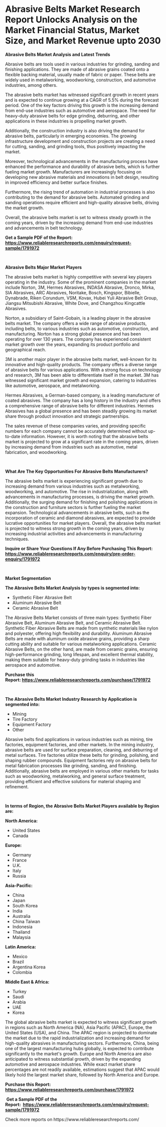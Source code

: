 <p><h1>Abrasive Belts Market Research Report Unlocks Analysis on the Market Financial Status, Market Size, and Market Revenue upto 2030</h1></p><p><strong>Abrasive Belts Market Analysis and Latest Trends</strong></p>
<p><p>Abrasive belts are tools used in various industries for grinding, sanding and finishing applications. They are made of abrasive grains coated onto a flexible backing material, usually made of fabric or paper. These belts are widely used in metalworking, woodworking, construction, and automotive industries, among others.</p><p>The abrasive belts market has witnessed significant growth in recent years and is expected to continue growing at a CAGR of 5.5% during the forecast period. One of the key factors driving this growth is the increasing demand from end-use industries such as automotive and aerospace. The need for heavy-duty abrasive belts for edge grinding, deburring, and other applications in these industries is propelling market growth.</p><p>Additionally, the construction industry is also driving the demand for abrasive belts, particularly in emerging economies. The growing infrastructure development and construction projects are creating a need for cutting, sanding, and grinding tools, thus positively impacting the market.</p><p>Moreover, technological advancements in the manufacturing process have enhanced the performance and durability of abrasive belts, which is further fueling market growth. Manufacturers are increasingly focusing on developing new abrasive materials and innovations in belt design, resulting in improved efficiency and better surface finishes.</p><p>Furthermore, the rising trend of automation in industrial processes is also contributing to the demand for abrasive belts. Automated grinding and sanding operations require efficient and high-quality abrasive belts, driving the market growth.</p><p>Overall, the abrasive belts market is set to witness steady growth in the coming years, driven by the increasing demand from end-use industries and advancements in belt technology.</p></p>
<p><strong>Get a Sample PDF of the Report:&nbsp; <a href="https://www.reliableresearchreports.com/enquiry/request-sample/1791972">https://www.reliableresearchreports.com/enquiry/request-sample/1791972</a></strong></p>
<p>&nbsp;</p>
<p><strong>Abrasive Belts Major Market Players</strong></p>
<p><p>The abrasive belts market is highly competitive with several key players operating in the industry. Some of the prominent companies in the market include Norton, 3M, Hermes Abrasives, INDASA Abrasive, Dronco, Mirka, SIA Abrasives, ARC Abrasives, Noritake, Bosch, Kingspor, Bibielle, Dynabrade, Riken Corundum, VSM, Kovax, Hubei Yuli Abrasive Belt Group, Jiangsu Mitsubishi Abrasive, White Dove, and Changzhou Kingcattle Abrasives.</p><p>Norton, a subsidiary of Saint-Gobain, is a leading player in the abrasive belts market. The company offers a wide range of abrasive products, including belts, to various industries such as automotive, construction, and manufacturing. Norton has a strong global presence and has been operating for over 130 years. The company has experienced consistent market growth over the years, expanding its product portfolio and geographical reach.</p><p>3M is another major player in the abrasive belts market, well-known for its innovative and high-quality products. The company offers a diverse range of abrasive belts for various applications. With a strong focus on technology and research, 3M has been able to differentiate itself in the market. 3M has witnessed significant market growth and expansion, catering to industries like automotive, aerospace, and metalworking.</p><p>Hermes Abrasives, a German-based company, is a leading manufacturer of coated abrasives. The company has a long history in the industry and offers a comprehensive range of abrasive belts for different industries. Hermes Abrasives has a global presence and has been steadily growing its market share through product innovation and strategic partnerships.</p><p>The sales revenue of these companies varies, and providing specific numbers for each company cannot be accurately determined without up-to-date information. However, it is worth noting that the abrasive belts market is projected to grow at a significant rate in the coming years, driven by increasing demand from industries such as automotive, metal fabrication, and woodworking.</p></p>
<p>&nbsp;</p>
<p><strong>What Are The Key Opportunities For Abrasive Belts Manufacturers?</strong></p>
<p><p>The abrasive belts market is experiencing significant growth due to increasing demand from various industries such as metalworking, woodworking, and automotive. The rise in industrialization, along with advancements in manufacturing processes, is driving the market growth. Additionally, the surging demand for finishing and polishing applications in the construction and furniture sectors is further fueling the market expansion. Technological advancements in abrasive belts, such as the incorporation of ceramic and diamond abrasives, are expected to provide lucrative opportunities for market players. Overall, the abrasive belts market is projected to witness strong growth in the coming years, driven by increasing industrial activities and advancements in manufacturing techniques.</p></p>
<p><strong>Inquire or Share Your Questions If Any Before Purchasing This Report: <a href="https://www.reliableresearchreports.com/enquiry/pre-order-enquiry/1791972">https://www.reliableresearchreports.com/enquiry/pre-order-enquiry/1791972</a></strong></p>
<p>&nbsp;</p>
<p><strong>Market Segmentation</strong></p>
<p><strong>The Abrasive Belts Market Analysis by types is segmented into:</strong></p>
<p><ul><li>Synthetic Fiber Abrasive Belt</li><li>Aluminum Abrasive Belt</li><li>Ceramic Abrasive Belt</li></ul></p>
<p><p>The Abrasive Belts Market consists of three main types: Synthetic Fiber Abrasive Belt, Aluminum Abrasive Belt, and Ceramic Abrasive Belt. Synthetic Fiber Abrasive Belts are made from synthetic materials like nylon and polyester, offering high flexibility and durability. Aluminum Abrasive Belts are made with aluminum oxide abrasive grains, providing a sharp cutting ability and suitable for various metalworking applications. Ceramic Abrasive Belts, on the other hand, are made from ceramic grains, ensuring high-performance grinding, long lifespan, and excellent thermal stability, making them suitable for heavy-duty grinding tasks in industries like aerospace and automotive.</p></p>
<p><strong>Purchase this Report:&nbsp;<a href="https://www.reliableresearchreports.com/purchase/1791972">https://www.reliableresearchreports.com/purchase/1791972</a></strong></p>
<p>&nbsp;</p>
<p><strong>The Abrasive Belts Market Industry Research by Application is segmented into:</strong></p>
<p><ul><li>Mining</li><li>Tire Factory</li><li>Equipment Factory</li><li>Other</li></ul></p>
<p><p>Abrasive belts find applications in various industries such as mining, tire factories, equipment factories, and other markets. In the mining industry, abrasive belts are used for surface preparation, cleaning, and deburring of metal surfaces. Tire factories utilize these belts for grinding, polishing, and shaping rubber compounds. Equipment factories rely on abrasive belts for metal fabrication processes like grinding, sanding, and finishing. Additionally, abrasive belts are employed in various other markets for tasks such as woodworking, metalworking, and general surface treatment, providing efficient and effective solutions for material shaping and refinement.</p></p>
<p>&nbsp;</p>
<p><strong>In terms of Region, the Abrasive Belts Market Players available by Region are:</strong></p>
<p>
    <p> <strong> North America: </strong>
        <ul>
            <li>United States</li>
            <li>Canada</li>
        </ul>
        </p> 
    <p> <strong> Europe: </strong>
        <ul>
            <li>Germany</li>
            <li>France</li>
            <li>U.K.</li>
            <li>Italy</li>
            <li>Russia</li>
        </ul>
        </p> 
    <p> <strong> Asia-Pacific: </strong>
        <ul>
            <li>China</li>
            <li>Japan</li>
            <li>South Korea</li>
            <li>India</li>
            <li>Australia</li>
            <li>China Taiwan</li>
            <li>Indonesia</li>
            <li>Thailand</li>
            <li>Malaysia</li>
        </ul>
        </p> 
    <p> <strong> Latin America: </strong>
        <ul>
            <li>Mexico</li>
            <li>Brazil</li>
            <li>Argentina Korea</li>
            <li>Colombia</li>
        </ul>
        </p> 
    <p> <strong> Middle East & Africa: </strong>
        <ul>
            <li>Turkey</li>
            <li>Saudi</li>
            <li>Arabia</li>
            <li>UAE</li>
            <li>Korea</li>
        </ul>
    </p>
    </p>
<p><p>The global abrasive belts market is expected to witness significant growth in regions such as North America (NA), Asia Pacific (APAC), Europe, the United States (USA), and China. The APAC region is projected to dominate the market due to the rapid industrialization and increasing demand for high-quality abrasives in manufacturing sectors. Furthermore, China, being one of the largest manufacturing hubs globally, is expected to contribute significantly to the market's growth. Europe and North America are also anticipated to witness substantial growth, driven by the expanding automotive and aerospace industries. While exact market share percentages are not readily available, estimations suggest that APAC would likely hold the largest market share, followed by North America and Europe.</p></p>
<p><strong>Purchase this Report: <a href="https://www.reliableresearchreports.com/purchase/1791972">https://www.reliableresearchreports.com/purchase/1791972</a></strong></p>
<p>&nbsp;<strong>Get a Sample PDF of the Report:&nbsp;&nbsp;<a href="https://www.reliableresearchreports.com/enquiry/request-sample/1791972">https://www.reliableresearchreports.com/enquiry/request-sample/1791972</a></strong></p>
<p><strong></strong></p>
<p>Check more reports on https://www.reliableresearchreports.com/</p>